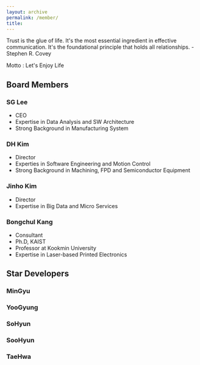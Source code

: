 ```yaml
---
layout: archive
permalink: /member/
title: 
---
```


Trust is the glue of life. It's the most essential ingredient in effective communication. It's the foundational principle that holds all relationships. - Stephen R. Covey

Motto : Let's Enjoy Life

## Board Members

### SG Lee
 - CEO
 - Expertise in Data Analysis and SW Architecture
 - Strong Background in Manufacturing System

### DH Kim
 - Director
 - Experties in Software Engineering and Motion Control
 - Strong Background in Machining, FPD and Semiconductor Equipment

### Jinho Kim
 - Director
 - Expertise in Big Data and Micro Services
<!-- - Technology Research and Testing in Germany -->

### Bongchul Kang
 - Consultant
 - Ph.D, KAIST
 - Professor at Kookmin University
 - Expertise in Laser-based Printed Electronics

## Star Developers
### MinGyu
### YooGyung
### SoHyun
### SooHyun
### TaeHwa

